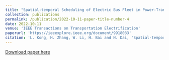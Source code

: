```yaml
---
title: "Spatial-temporal Scheduling of Electric Bus Fleet in Power-Transportation Coupled Network" 11
collection: publications
permalink: /publication/2022-10-11-paper-title-number-4
date: 2022-10-11
venue: 'IEEE Transactions on Transportation Electrification'
paperurl: 'https://ieeexplore.ieee.org/document/9918033'
citation: 'L. Kong, H. Zhang, W. Li, H. Bai and N. Dai, "Spatial-temporal Scheduling of Electric Bus Fleet in Power-Transportation Coupled Network," in IEEE Transactions on Transportation Electrification, 2022, doi: 10.1109/TTE.2022.3214335.'
---
```



[Download paper here](https://ieeexplore.ieee.org/document/9918033)


